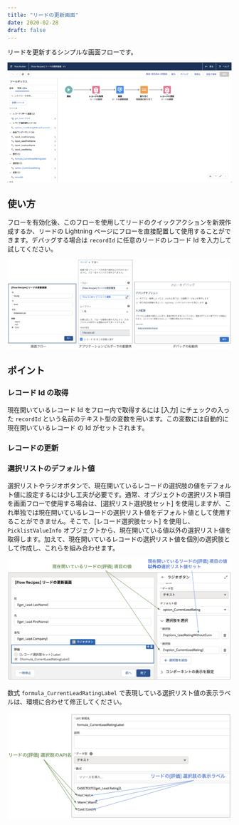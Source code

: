```yaml
---
title: "リードの更新画面"
date: 2020-02-28
draft: false
---
```


リードを更新するシンプルな画面フローです。

![](screenshot.png)

## 使い方
フローを有効化後、このフローを使用してリードのクイックアクションを新規作成するか、リードの Lightning ページにフローを直接配置して使用することができます。デバッグする場合は `recordId` に任意のリードのレコード Id を入力して試してください。

![](how_to_use.png)

## ポイント
### レコード Id の取得
現在開いているレコード Id をフロー内で取得するには [入力] にチェックの入った `recordId` という名前のテキスト型の変数を用います。この変数には自動的に現在開いているレコード の Id がセットされます。

### レコードの更新

### 選択リストのデフォルト値
選択リストやラジオボタンで、現在開いているレコードの選択肢の値をデフォルト値に設定するには少し工夫が必要です。通常、オブジェクトの選択リスト項目を画面フローで使用する場合は、[選択リスト選択肢セット] を使用しますが、これ単独では現在開いているレコードの選択リスト値をデフォルト値として使用することができません。そこで、[レコード選択肢セット] を使用し、`PicklistValueInfo` オブジェクトから、現在開いている値以外の選択リスト値を取得します。加えて、現在開いているレコードの選択リスト値を個別の選択肢として作成し、これらを組み合わせます。

![](options.png)

数式 `formula_CurrentLeadRatingLabel` で表現している選択リスト値の表示ラベルは、環境に合わせて修正してください。

![](formula.png)